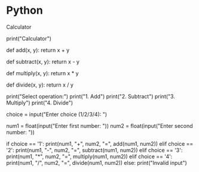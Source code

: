 # Python
Calculator


print("Calculator")


def add(x, y):
    return x + y

def subtract(x, y):
    return x - y

def multiply(x, y):
    return x * y

def divide(x, y):
    return x / y

print("Select operation:")
print("1. Add")
print("2. Subtract")
print("3. Multiply")
print("4. Divide")

choice = input("Enter choice (1/2/3/4): ")

num1 = float(input("Enter first number: "))
num2 = float(input("Enter second number: "))

if choice == '1':
    print(num1, "+", num2, "=", add(num1, num2))
elif choice == '2':
    print(num1, "-", num2, "=", subtract(num1, num2))
elif choice == '3':
    print(num1, "*", num2, "=", multiply(num1, num2))
elif choice == '4':
    print(num1, "/", num2, "=", divide(num1, num2))
else:
    print("Invalid input")
    